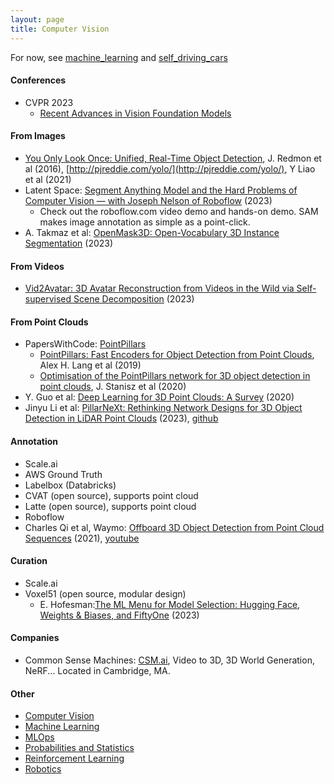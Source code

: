 ```yaml
---
layout: page
title: Computer Vision
---
```

For now, see [machine_learning](/machine_learning) and [self_driving_cars](/self_driving_cars)

#### Conferences
* CVPR 2023
  * [Recent Advances in Vision Foundation Models](https://vlp-tutorial.github.io/)

#### From Images
* [You Only Look Once: Unified, Real-Time Object Detection](https://arxiv.org/pdf/1506.02640v5.pdf), J. Redmon et al (2016), [http://pjreddie.com/yolo/](http://pjreddie.com/yolo/), Y Liao et al (2021)
* Latent Space: [Segment Anything Model and the Hard Problems of Computer Vision — with Joseph Nelson of Roboflow](https://www.latent.space/p/segment-anything-roboflow#details) (2023)
  * Check out the roboflow.com video demo and hands-on demo. SAM makes image annotation as simple as a point-click.
* A. Takmaz et al: [OpenMask3D: Open-Vocabulary 3D Instance Segmentation](https://huggingface.co/papers/2306.13631) (2023)

#### From Videos
* [Vid2Avatar: 3D Avatar Reconstruction from Videos in the Wild via Self-supervised Scene Decomposition](https://moygcc.github.io/vid2avatar/) (2023)

#### From Point Clouds
* PapersWithCode: [PointPillars](https://paperswithcode.com/search?q_meta=&q_type=&q=pointpillars)
  * [PointPillars: Fast Encoders for Object Detection from Point Clouds](https://arxiv.org/pdf/1812.05784v2.pdf), Alex H. Lang et al (2019)
  * [Optimisation of the PointPillars network for 3D object detection in point clouds](https://arxiv.org/pdf/2007.00493v1.pdf), J. Stanisz et al (2020)
* Y. Guo et al: [Deep Learning for 3D Point Clouds: A Survey](https://arxiv.org/pdf/1912.12033.pdf) (2020)
* Jinyu Li et al: [PillarNeXt: Rethinking Network Designs for 3D Object Detection in LiDAR Point Clouds](https://arxiv.org/pdf/2305.04925.pdf) (2023), [github](https://github.com/qcraftai/pillarnext)

#### Annotation
* Scale.ai
* AWS Ground Truth
* Labelbox (Databricks)
* CVAT (open source), supports point cloud
* Latte (open source), supports point cloud
* Roboflow
* Charles Qi et al, Waymo: [Offboard 3D Object Detection from Point Cloud Sequences](https://arxiv.org/pdf/2103.05073.pdf) (2021), [youtube](https://www.youtube.com/watch?v=hyTMyZgWcFY)

#### Curation
* Scale.ai
* Voxel51 (open source, modular design)
  * E. Hofesman:[The ML Menu for Model Selection: Hugging Face, Weights & Biases, and FiftyOne](https://voxel51.com/blog/ml-menu-for-model-selection-hugging-face-weights-and-biases-fiftyone/) (2023)

#### Companies
* Common Sense Machines: [CSM.ai](https://csm.ai), Video to 3D, 3D World Generation, NeRF... Located in Cambridge, MA.

#### Other
* [Computer Vision](/computer_vision)
* [Machine Learning](/machine_learning)
* [MLOps](/mlops)
* [Probabilities and Statistics](/probabilities_and_statistics)
* [Reinforcement Learning](/reinforcement_learning)
* [Robotics](/robotics)
